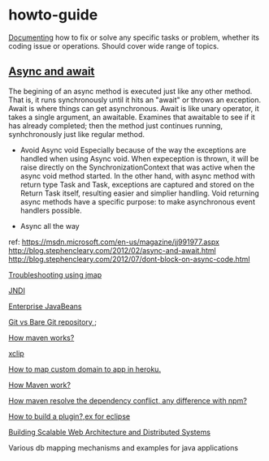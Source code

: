 # howto-guide

[Documenting](https://github.com/bhochhi/howto-guide/wiki) how to fix or solve any specific tasks or problem, whether its coding issue or operations. Should cover wide range of topics.


[Async and await]()
---
The begining of an async method is executed just like any other method. That is, it runs synchronously until it hits an "await" or throws an exception. Await is where things can get asynchronous. Await is like unary operator, it takes a single argument, an awaitable. Examines that awaitable to see if it has already completed; then the method just continues running, synhchronously just like regular method.


* Avoid Async void
  Especially because of the way the exceptions are handled when using Async void. When expeception is thrown, it will be raise directly on the SynchronizationContext that was active when the async void method started. In the other hand, with async method with return type Task and Task<T>, exceptions are captured and stored on the Return Task itself, resulting easier and simplier handling.
  Void returning async methods have a specific purpose: to make asynchronous event handlers possible.

* Async all the way



 ref: https://msdn.microsoft.com/en-us/magazine/jj991977.aspx
 http://blog.stephencleary.com/2012/02/async-and-await.html
 http://blog.stephencleary.com/2012/07/dont-block-on-async-code.html

[Troubleshooting using jmap](https://github.com/bhochhi/howto-guide/wiki/Troubleshooting-using-jmap)

[JNDI](https://github.com/bhochhi/howto-guide/wiki/JNDI)

[Enterprise JavaBeans](https://github.com/bhochhi/howto-guide/wiki/Enterprise-JavaBeans)

[Git vs Bare Git repository ](http://www.saintsjd.com/2011/01/what-is-a-bare-git-repository/);

[How maven works?](https://github.com/bhochhi/howto-guide/wiki/How-maven-works%3F)

[xclip]()

[How to map custom domain to app in heroku.](https://github.com/bhochhi/howto-guide/wiki/JNDI)

[How Maven work?](https://github.com/bhochhi/howto-guide/wiki/How-maven-works%3F)

[How maven resolve the dependency conflict, any difference with npm?]()

[How to build a plugin?,ex for eclipse]()

[Building Scalable Web Architecture and Distributed Systems](http://www.drdobbs.com/web-development/building-scalable-web-architecture-and-d/240142422)

Various db mapping mechanisms and examples for java applications

